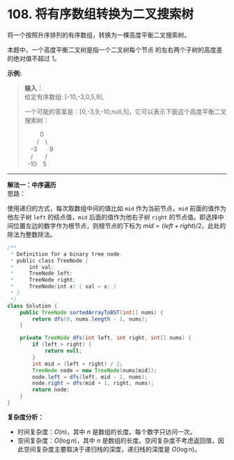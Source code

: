 # 108. 将有序数组转换为二叉搜索树

将一个按照升序排列的有序数组，转换为一棵高度平衡二叉搜索树。

本题中，一个高度平衡二叉树是指一个二叉树每个节点 的左右两个子树的高度差的绝对值不超过 1。

**示例:**  
>**输入：**  
>给定有序数组: [-10,-3,0,5,9],  
>  
>一个可能的答案是：[0,-3,9,-10,null,5]，它可以表示下面这个高度平衡二叉搜索树： 
>  
>&emsp;&emsp;&ensp;0  
>&emsp;&emsp;/&emsp;\\  
>&emsp;-3&emsp;&emsp;9  
>&emsp;/&emsp;&emsp;/  
>&ensp;-10&ensp;&ensp;5  

---
**解法一：中序遍历**  
思路：  

使用递归的方式，每次取数组中间的值比如 `mid` 作为当前节点，`mid` 前面的值作为他左子树 `left` 的结点值，`mid` 后面的值作为他右子树 `right` 的节点值。即选择中间位置左边的数字作为根节点，则根节点的下标为 $\textit{mid}=(\textit{left}+\textit{right})/2$，此处的除法为整数除法。

```Java
/**
 * Definition for a binary tree node.
 * public class TreeNode {
 *     int val;
 *     TreeNode left;
 *     TreeNode right;
 *     TreeNode(int x) { val = x; }
 * }
 */
class Solution {
    public TreeNode sortedArrayToBST(int[] nums) {
        return dfs(0, nums.length - 1, nums);
    }

    private TreeNode dfs(int left, int right, int[] nums) {
        if (left > right) {
            return null;
        }
        int mid = (left + right) / 2;
        TreeNode node = new TreeNode(nums[mid]);
        node.left = dfs(left, mid - 1, nums);
        node.right = dfs(mid + 1, right, nums);
        return node;
    }
}
```

**复杂度分析：**  

* 时间复杂度：$O(n)$，其中 $n$ 是数组的长度。每个数字只访问一次。
* 空间复杂度：$O(\log n)$，其中 $n$ 是数组的长度。空间复杂度不考虑返回值，因此空间复杂度主要取决于递归栈的深度，递归栈的深度是 $O(\log n)$。
